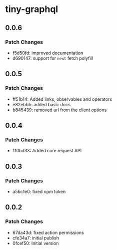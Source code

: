 # tiny-graphql

## 0.0.6

### Patch Changes

- f5d50fd: improved documentation
- d690147: support for `next` fetch polyfill

## 0.0.5

### Patch Changes

- ff51b14: Added links, observables and operators
- e82ebbb: added basic docs
- b845439: removed url from the client options

## 0.0.4

### Patch Changes

- 110bd33: Added core request API

## 0.0.3

### Patch Changes

- a5bc1e0: fixed npm token

## 0.0.2

### Patch Changes

- 67da43d: fixed action permissions
- cfe34a7: initial publish
- 0fcef50: Initial version
